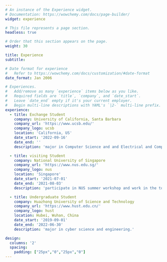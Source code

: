 ```yaml
---
# An instance of the Experience widget.
# Documentation: https://wowchemy.com/docs/page-builder/
widget: experience

# This file represents a page section.
headless: true

# Order that this section appears on the page.
weight: 30

title: Experience
subtitle:

# Date format for experience
#   Refer to https://wowchemy.com/docs/customization/#date-format
date_format: Jan 2006

# Experiences.
#   Add/remove as many `experience` items below as you like.
#   Required fields are `title`, `company`, and `date_start`.
#   Leave `date_end` empty if it's your current employer.
#   Begin multi-line descriptions with YAML's `|2-` multi-line prefix.
experience:
  - title: Exchange Student 
    company: University of California, Santa Barbara
    company_url: 'https://www.ucsb.edu/'
    company_logo: ucsb
    location: 'California, US'
    date_start: '2022-09-16'
    date_end: ''
    description: 'major in Computer Science and and Electrical and Computer Engineering'

  - title: visiting Student 
    company: National University of Singapore
    company_url: 'https://www.nus.edu.sg/'
    company_logo: nus
    location: 'Singapore'
    date_start: '2021-07-01'
    date_end: '2021-08-03'
    description: 'participate in NUS summer workshop and work in the topic of Computer Security'

  - title: Undergraduate Student 
    company: Huazhong University of Science and Technology
    company_url: 'https://www.hust.edu.cn/'
    company_logo: hust
    location: Hubei, Wuhan, China
    date_start: '2019-09-01'
    date_end: '2022-06-30'
    description: 'major in cyber science and engineering.'

design:
  columns: '2'
  spacing:
    padding: ["25px","0","25px","0"]
---
```

